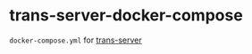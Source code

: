 # trans-server-docker-compose
`docker-compose.yml` for [trans-server](https://github.com/nwtgck/trans-server-akka)